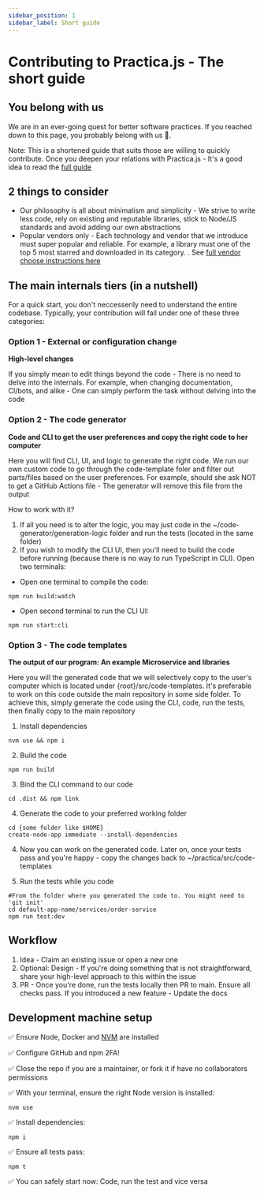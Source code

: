 ```yaml
---
sidebar_position: 1
sidebar_label: Short guide
---
```


# Contributing to Practica.js - The short guide

## You belong with us

We are in an ever-going quest for better software practices. If you reached down to this page, you probably belong with us 💜. 

Note: This is a shortened guide that suits those are willing to quickly contribute. Once you deepen your relations with Practica.js - It's a good idea to read the [full guide](https://github.com/practicajs/practica/blob/main/CONTRIBUTING.md)

## 2 things to consider

- Our philosophy is all about minimalism and simplicity - We strive to write less code, rely on existing and reputable libraries, stick to Node/JS standards and avoid adding our own abstractions
- Popular vendors only - Each technology and vendor that we introduce must super popular and reliable. For example, a library must one of the top 5 most starred and downloaded in its category. . See [full vendor choose instructions here](./vendor-pick-guidelines.md)

## The main internals tiers (in a nutshell)

For a quick start, you don't neccesserily need to understand the entire codebase. Typically, your contribution will fall under one of these three categories:

### Option 1 - External or configuration change

**High-level changes**

If you simply mean to edit things beyond the code - There is no need to delve into the internals. For example, when changing documentation, CI/bots, and alike - One can simply perform the task without delving into the code

### Option 2 - The code generator

**Code and CLI to get the user preferences and copy the right code to her computer**

Here you will find CLI, UI, and logic to generate the right code. We run our own custom code to go through the code-template foler and filter out parts/files based on the user preferences. For example, should she ask NOT to get a GitHub Actions file - The generator will remove this file from the output

How to work with it?

1. If all you need is to alter the logic, you may just code in the ~/code-generator/generation-logic folder and run the tests (located in the same folder)
2. If you wish to modify the CLI UI, then you'll need to build the code before running (because there is no way to run TypeScript in CLI). Open two terminals: 

- Open one terminal to compile the code:

```
npm run build:watch
```

- Open second terminal to run the CLI UI:

```
npm run start:cli
```

### Option 3 - The code templates

**The output of our program: An example Microservice and libraries**

Here you will the generated code that we will selectively copy to the user's computer which is located under {root}/src/code-templates. It's preferable to work on this code outside the main repository in some side folder. To achieve this, simply generate the code using the CLI, code, run the tests, then finally copy to the main repository

1. Install dependencies

```
nvm use && npm i
```

2. Build the code

```
npm run build
```

3. Bind the CLI command to our code

```
cd .dist && npm link
```

4. Generate the code to your preferred working folder

```
cd {some folder like $HOME}
create-node-app immediate --install-dependencies
```

4. Now you can work on the generated code. Later on, once your tests pass and you're happy - copy the changes back to ~/practica/src/code-templates

5. Run the tests while you code

```
#From the folder where you generated the code to. You might need to 'git init'
cd default-app-name/services/order-service
npm run test:dev
```


## Workflow

1. Idea - Claim an existing issue or open a new one
2. Optional: Design - If you're doing something that is not straightforward, share your high-level approach to this within the issue
3. PR - Once you're done, run the tests locally then PR to main. Ensure all checks pass. If you introduced a new feature - Update the docs

## Development machine setup

✅ Ensure Node, Docker and [NVM](https://github.com/nvm-sh/nvm#installing-and-updating) are installed

✅ Configure GitHub and npm 2FA!

✅ Close the repo if you are a maintainer, or fork it if have no collaborators permissions

✅ With your terminal, ensure the right Node version is installed:

```
nvm use
```

✅ Install dependencies:


```
npm i
```

✅ Ensure all tests pass:

```
npm t
```

✅ You can safely start now: Code, run the test and vice versa
